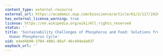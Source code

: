 ```yaml
---
content_type: external-resource
external_url: https://academic.oup.com/bioscience/article/61/2/117/242667
has_external_license_warning: true
license: https://en.wikipedia.org/wiki/All_rights_reserved
status: ''
title: 'Sustainability Challenges of Phosphorus and Food: Solutions from Closing the
  Human Phosphorus Cycle'
uid: e4ed4b90-3704-4001-86af-46c494eda037
wayback_url: ''
---
```

